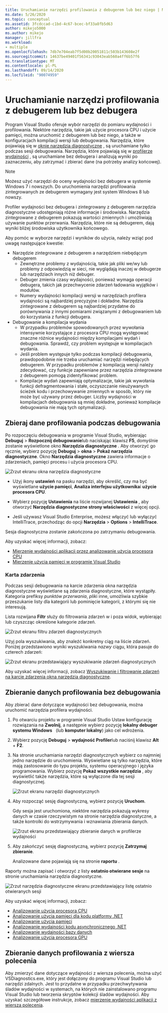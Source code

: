 ```yaml
---
title: Uruchamianie narzędzi profilowania z debugerem lub bez niego | Microsoft Docs
ms.date: 5/26/2020
ms.topic: conceptual
ms.assetid: 3fcdccad-c1bd-4c67-bcec-bf33a8fb5d63
author: mikejo5000
ms.author: mikejo
manager: jillfra
ms.workload:
- multiple
ms.openlocfilehash: 7db7e704eab7f5d00b20051811c503b143608e2f
ms.sourcegitcommit: 14637be49401f56341c93043eab560a4ff6b57f6
ms.translationtype: MT
ms.contentlocale: pl-PL
ms.lasthandoff: 09/14/2020
ms.locfileid: "90074959"
---
```

# <a name="run-profiling-tools-with-or-without-the-debugger"></a>Uruchamianie narzędzi profilowania z debugerem lub bez debugera

Program Visual Studio oferuje wybór narzędzi do pomiaru wydajności i profilowania. Niektóre narzędzia, takie jak użycie procesora CPU i użycie pamięci, można uruchomić z debugerem lub bez niego, a także w konfiguracjach kompilacji wersji lub debugowania. Narzędzia, które pojawiają się w [oknie narzędzia diagnostyczne](../profiling/profiling-feature-tour.md#measure-performance-while-debugging) , są uruchamiane tylko podczas sesji debugowania. Narzędzia, które pojawiają się w [profilerze wydajności](../profiling/profiling-feature-tour.md#post_mortem) , są uruchamiane bez debugera i analizują wyniki po zaznaczeniu, aby zatrzymać i zbierać dane (na potrzeby analizy końcowej).

>[!NOTE]
>Możesz użyć narzędzi do oceny wydajności bez debugera w systemie Windows 7 i nowszych. Do uruchomienia narzędzi profilowania zintegrowanych ze debugerem wymagany jest system Windows 8 lub nowszy.

Profiler wydajności bez debugera i zintegrowany z debugerem narzędzia diagnostyczne udostępniają różne informacje i środowiska. Narzędzia zintegrowane z debugerem pokazują wartości zmiennych i umożliwiają używanie punktów przerwania. Narzędzia, które nie są debugerem, dają wyniki bliżej środowiska użytkownika końcowego.

Aby pomóc w wyborze narzędzi i wyników do użycia, należy wziąć pod uwagę następujące kwestie:

- Narzędzie zintegrowane z debugerem a narzędziem niebędącym debugerem
  - Zewnętrzne problemy z wydajnością, takie jak pliki we/wy lub problemy z odpowiedzią w sieci, nie wyglądają inaczej w debugerze lub narzędziach innych niż debuger.
  - Debuger zmienia czasy wydajności, ponieważ wymaga operacji debugera, takich jak przechwycenie zdarzeń ładowania wyjątków i modułów.
  - Numery wydajności kompilacji wersji w narzędziach profilera wydajności są najbardziej precyzyjne i dokładne. Narzędzia zintegrowane z debugerem są najbardziej przydatne do porównywania z innymi pomiarami związanymi z debugowaniem lub do korzystania z funkcji debugera.
- Debugowanie a kompilacja wydania
  - W przypadku problemów spowodowanych przez wywołania intensywnie korzystające z procesora CPU mogą występować znaczne różnice wydajności między kompilacjami wydań i debugowania. Sprawdź, czy problem występuje w kompilacjach wydania.
  - Jeśli problem występuje tylko podczas kompilacji debugowania, prawdopodobnie nie trzeba uruchamiać narzędzi niebędących debugerem. W przypadku problemów z kompilacją wersji należy zdecydować, czy funkcje zapewniane przez narzędzia zintegrowane z debugerem pomogą zidentyfikować problem.
  - Kompilacje wydań zapewniają optymalizacje, takie jak wywołania funkcji defragmentowania i stałe, oczyszczanie nieużywanych ścieżek kodu i przechowywanie zmiennych w sposób, który nie może być używany przez debuger. Liczby wydajności w kompilacjach debugowania są mniej dokładne, ponieważ kompilacje debugowania nie mają tych optymalizacji.

## <a name="collect-profiling-data-while-debugging"></a><a name="BKMK_Quick_start__Collect_diagnostic_data"></a> Zbieraj dane profilowania podczas debugowania

Po rozpoczęciu debugowania w programie Visual Studio, wybierając **Debuguj**  >  **Rozpocznij debugowanie**lub naciskając klawisz **F5**, domyślnie zostanie wyświetlone okno **Narzędzia diagnostyczne** . Aby otworzyć go ręcznie, wybierz pozycję **Debuguj**  >  **okna**  >  **Pokaż narzędzia diagnostyczne**. Okno **Narzędzia diagnostyczne** zawiera informacje o zdarzeniach, pamięci procesu i użycia procesora CPU.

![Zrzut ekranu okna narzędzia diagnostyczne](../profiling/media/diagnostictoolswindow.png " Okno Narzędzia diagnostyczne")

- Użyj ikony **ustawień** na pasku narzędzi, aby określić, czy ma być wyświetlane **użycie pamięci**, **Analiza interfejsu użytkownika**i **użycie procesora CPU**.

- Wybierz pozycję **Ustawienia** na liście rozwijanej **Ustawienia** , aby otworzyć **Narzędzia diagnostyczne strony właściwości** z więcej opcji.

- Jeśli używasz Visual Studio Enterprise, możesz włączyć lub wyłączyć IntelliTrace, przechodząc do opcji **Narzędzia**  >  **Options**  >  **IntelliTrace**.

Sesja diagnostyczna zostanie zakończona po zatrzymaniu debugowania.

Aby uzyskać więcej informacji, zobacz:

- [Mierzenie wydajności aplikacji przez analizowanie użycia procesora CPU](../profiling/beginners-guide-to-performance-profiling.md)
- [Mierzenie użycia pamięci w programie Visual Studio](../profiling/memory-usage.md)

### <a name="the-events-tab"></a>Karta zdarzenia

Podczas sesji debugowania na karcie zdarzenia okna narzędzia diagnostyczne wyświetlane są zdarzenia diagnostyczne, które wystąpiły. Kategoria prefiksy *punktów przerwania*, *plik*i inne, umożliwia szybkie przeszukanie listy dla kategorii lub pominięcie kategorii, z którymi się nie interesują.

Lista rozwijana **Filtr** służy do filtrowania zdarzeń w i poza widok, wybierając lub czyszcząc określone kategorie zdarzeń.

![Zrzut ekranu filtru zdarzeń diagnostycznych](../profiling/media/diagnosticeventfilter.png "Filtr zdarzeń diagnostycznych")

Użyj pola wyszukiwania, aby znaleźć konkretny ciąg na liście zdarzeń. Poniżej przedstawiono wyniki wyszukiwania *nazwy* ciągu, która pasuje do czterech zdarzeń:

![Zrzut ekranu przedstawiający wyszukiwanie zdarzeń diagnostycznych](../profiling/media/diagnosticseventsearch.png "Wyszukiwanie zdarzeń diagnostycznych")

Aby uzyskać więcej informacji, zobacz [Wyszukiwanie i filtrowanie zdarzeń na karcie zdarzenia okna narzędzia diagnostyczne](https://devblogs.microsoft.com/devops/searching-and-filtering-the-events-tab-of-the-diagnostic-tools-window/).

## <a name="collect-profiling-data-without-debugging"></a>Zbieranie danych profilowania bez debugowania

Aby zbierać dane dotyczące wydajności bez debugowania, można uruchomić narzędzia profilera wydajności.

1. Po otwarciu projektu w programie Visual Studio Ustaw konfigurację rozwiązania na **Zwolnij**, a następnie wybierz pozycję **lokalny debuger systemu Windows**   (lub **komputer lokalny**) jako cel wdrożenia.

1. Wybierz pozycję **Debuguj**  >  **wydajność Profiler**lub naciśnij klawisz **Alt** + **F2**.

1. Na stronie uruchamiania narzędzi diagnostycznych wybierz co najmniej jedno narzędzie do uruchomienia. Wyświetlane są tylko narzędzia, które mają zastosowanie do typu projektu, systemu operacyjnego i języka programowania. Wybierz pozycję **Pokaż wszystkie narzędzia** , aby wyświetlić także narzędzia, które są wyłączone dla tej sesji diagnostycznej.

   ![Zrzut ekranu narzędzi diagnostycznych](../profiling/media/diaghubsummarypage.png "DIAG_SelectTool")

1. Aby rozpocząć sesję diagnostyczną, wybierz pozycję **Uruchom**.

   Gdy sesja jest uruchomiona, niektóre narzędzia pokazują wykresy danych w czasie rzeczywistym na stronie narzędzia diagnostyczne, a także kontrolki do wstrzymywania i wznawiania zbierania danych.

    ![Zrzut ekranu przedstawiający zbieranie danych w profilerze wydajności](../profiling/media/diaghubcollectdata.png "Zbieranie danych przez centrum")

1. Aby zakończyć sesję diagnostyczną, wybierz pozycję **Zatrzymaj zbieranie**.

   Analizowane dane pojawiają się na stronie **raportu** .

Raporty można zapisać i otworzyć z listy **ostatnio otwierane sesje** na stronie uruchamiania narzędzia diagnostyczne.

![Zrzut narzędzia diagnostyczne ekranu przedstawiający listę ostatnio otwieranych sesji](../profiling/media/diaghubopenexistingdiagsession.png "PDHUB_OpenExistingDiagSession")

Aby uzyskać więcej informacji, zobacz:

- [Analizowanie użycia procesora CPU](../profiling/cpu-usage.md)
- [Analizowanie użycia pamięci dla kodu platformy .NET](../profiling/dotnet-alloc-tool.md)
- [Analizowanie użycia pamięci](../profiling/analyze-memory-usage.md)
- [Analizowanie wydajności kodu asynchronicznego .NET](../profiling/analyze-async.md)
- [Analizowanie wydajności bazy danych](../profiling/analyze-database.md)
- [Analizowanie użycia procesora GPU](../profiling/gpu-usage.md)

## <a name="collect-profiling-data-from-the-command-line"></a>Zbieranie danych profilowania z wiersza polecenia

Aby zmierzyć dane dotyczące wydajności z wiersza polecenia, można użyć VSDiagnostics.exe, który jest dołączony do programu Visual Studio lub narzędzi zdalnych. Jest to przydatne w przypadku przechwytywania śladów wydajności w systemach, na których nie zainstalowano programu Visual Studio lub tworzenia skryptów kolekcji śladów wydajności. Aby uzyskać szczegółowe instrukcje, zobacz [mierzenie wydajności aplikacji z wiersza polecenia](../profiling/profile-apps-from-command-line.md).